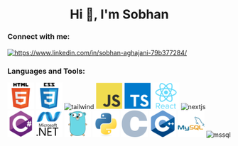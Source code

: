 <h1 align="center">Hi 👋, I'm Sobhan</h1>

<h3 align="left">Connect with me:</h3>
<p align="left">
<a href="https://www.linkedin.com/in/sobhan-aghajani-79b377284/" target="blank"><img align="center" src="https://raw.githubusercontent.com/rahuldkjain/github-profile-readme-generator/master/src/images/icons/Social/linked-in-alt.svg" alt="https://www.linkedin.com/in/sobhan-aghajani-79b377284/" height="40" width="50" /></a>
</p>
<h3 align="left">Languages and Tools:</h3>
    <p align="left">
        <img src="https://raw.githubusercontent.com/devicons/devicon/master/icons/html5/html5-original-wordmark.svg"
            alt="html5" width="60" height="60" />
        <img src="https://raw.githubusercontent.com/devicons/devicon/master/icons/css3/css3-original-wordmark.svg"
            alt="css3" width="60" height="60" />
        <img src="https://www.vectorlogo.zone/logos/tailwindcss/tailwindcss-icon.svg" alt="tailwind" width="60"
            height="60" />
        <img src="https://raw.githubusercontent.com/devicons/devicon/master/icons/javascript/javascript-original.svg"
            alt="javascript" width="60" height="60" />
        <img src="https://raw.githubusercontent.com/devicons/devicon/master/icons/typescript/typescript-original.svg"
            alt="typescript" width="60" height="60" />
        <img src="https://raw.githubusercontent.com/devicons/devicon/master/icons/react/react-original-wordmark.svg"
            alt="react" width="60" height="60" />
        <img src="https://cdn.worldvectorlogo.com/logos/nextjs-2.svg" alt="nextjs" width="60" height="60" />
        <img src="https://raw.githubusercontent.com/devicons/devicon/master/icons/csharp/csharp-original.svg" alt="csharp" width="60" height="60"/>
        <img src="https://raw.githubusercontent.com/devicons/devicon/master/icons/dot-net/dot-net-original-wordmark.svg" alt="dotnet" width="60" height="60"/>  
        <img src="https://raw.githubusercontent.com/devicons/devicon/master/icons/go/go-original.svg" alt="go" width="60" height="60"/>
        <img src="https://raw.githubusercontent.com/devicons/devicon/master/icons/python/python-original.svg" alt="python" width="60" height="60"/>
         <img src="https://raw.githubusercontent.com/devicons/devicon/master/icons/c/c-original.svg" alt="c" width="60"
            height="60" />
        <img src="https://raw.githubusercontent.com/devicons/devicon/master/icons/cplusplus/cplusplus-original.svg"
            alt="cplusplus" width="60" height="60" />
        <img src="https://raw.githubusercontent.com/devicons/devicon/master/icons/mysql/mysql-original-wordmark.svg"
            alt="mysql" width="60" height="60" />
        <img src="https://www.svgrepo.com/show/303229/microsoft-sql-server-logo.svg" alt="mssql" width="60" height="60"/>
    </p>

